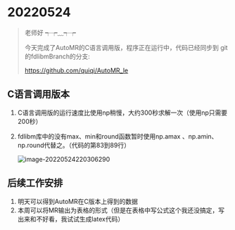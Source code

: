 # 20220524

> 老师好 ┭┮﹏┭┮
>
> 今天完成了AutoMR的C语言调用版，程序正在运行中，代码已经同步到 git的fdlibmBranch的分支:
>
> https://github.com/quiqi/AutoMR_le



## C语言调用版本

1. C语言调用版的运行速度比使用np稍慢，大约300秒求解一次（使用np只需要200秒）

2. fdlibm库中的没有max、min和round函数暂时使用np.amax 、np.amin、np.round代替之。（代码的第83到89行）

   ![image-20220524220306290](C:\Users\12923\AppData\Roaming\Typora\typora-user-images\image-20220524220306290.png)



## 后续工作安排

1. 明天可以得到AutoMR在C版本上得到的数据
2. 本周可以将MR输出为表格的形式（但是在表格中写公式这个我还没搞定，写出来和不好看，我试试生成latex代码）


